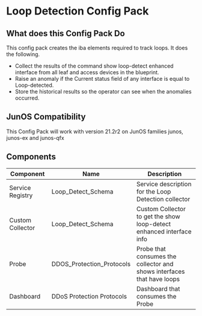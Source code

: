 # Loop Detection Config Pack

## What does this Config Pack Do

This config pack creates the iba elements required to track loops.
It does the following.
* Collect the results of the command show loop-detect enhanced interface from all leaf and access devices in the blueprint.
* Raise an anomaly if the Current status field of any interface is equal to Loop-detected.
* Store the historical results so the operator can see when the anomalies occurred.


## JunOS Compatibility
This Config Pack will work with version 21.2r2 on JunOS families junos, junos-ex and junos-qfx

## Components

| Component | Name | Description                                                            |
|-----------|------|------------------------------------------------------------------------|
|Service Registry |Loop_Detect_Schema| Service description for the Loop Detection collector                   |
|Custom Collector| Loop_Detect_Schema| Custom Collector to get the show loop-detect enhanced interface info   |
|Probe|DDOS_Protection_Protocols| Probe that consumes the collector and shows interfaces that have loops |
|Dashboard| DDoS Protection Protocols| Dashboard that consumes the Probe                                      |                                              |

